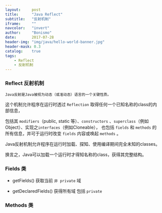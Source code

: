 ```yaml
---
layout:     post
title:      "Java Reflect"
subtitle:   "反射机制"
iframe:     ""
navcolor:   "invert"
author:     "Bonismo"
date:       2017-07-28
header-img: "img/java/hello-world-banner.jpg"
header-mask: 0.3
catalog:    true
tags:
    - Reflect
    - 反射机制
---
```


### Reflect 反射机制

`Java反射是Java被视为动态（或准动态）语言的一个关键性质。`

这个机制允许程序在运行时透过 `Reflection` 取得任何一个已知名称的class的内部信息，

包括其 `modifiers`（public, static 等）、`constructors` 、`superclass`（例如Object）、实现之`interfaces`（例如Cloneable），
也包括 `fields` 和 `methods` 的所有信息，并可于运行时改变 `fields` 内容或唤起 `methods` 。

Java反射机制允许程序在运行时加载、探知、使用编译期间完全未知的classes。

换言之，Java可以加载一个运行时才得知名称的class，获得其完整结构。


### Fields 类

- getFields() 获取当前 `非 private` 域

- getDeclaredFields() 获得所有域 包括 `private`

### Methods 类





